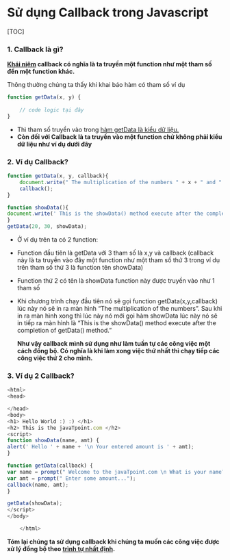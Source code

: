 # Sử dụng Callback trong Javascript

[TOC]

### 1. Callback là gì?

**<u>Khái niệm</u> callback có nghĩa là ta truyền một function như một tham số đến một function khác.**

Thông thường chúng ta thấy khi khai báo hàm có tham số ví dụ

```js
function getData(x, y) {
    
    // code logic tại đây
}
```

- Thì tham số truyền vào trong <u>hàm getData là kiểu dữ liệu.</u>
- **Còn đối với Callback là ta truyền vào một function chứ không phải kiểu dữ liệu như ví dụ dưới đây**

### 2. Ví dụ Callback?

```js
function getData(x, y, callback){  
    document.write(" The multiplication of the numbers " + x + " and " + y + " is: " + (x*y) + "<br><br>" );  
    callback();  
}  

function showData(){  
document.write(' This is the showData() method execute after the completion of getData() method.');  
}  
getData(20, 30, showData); 
```

- Ở ví dụ trên ta có 2 function:

- Function đầu tiên là getData với 3 tham số là x,y và callback (callback này là ta truyền vào đây một function như một tham số thứ 3 trong ví dụ trên tham số thứ 3 là function tên showData)

- Function thứ 2 có tên là showData function này được truyền vào như 1 tham số

- Khi chương trình chạy đầu tiên nó sẽ gọi function getData(x,y,callback) lúc này nó sẽ in ra màn hình “The multiplication of the numbers”. Sau khi in ra màn hình xong thì lúc này nó mới gọi hàm showData lúc này nó sẽ in tiếp ra màn hình là “This is the showData() method execute after the completion of getData() method.”

  **Như vậy callback mình sử dụng như làm tuần tự các công việc một cách đồng bộ. Có nghĩa là khi làm xong việc thứ nhất thì chạy tiếp các công việc thứ 2 cho mình.**

### 3. Ví dụ 2 Callback?

```js
<html>  
<head>  

</head>  
<body>  
<h1> Hello World :) :) </h1>  
<h2> This is the javaTpoint.com </h2>  
<script>  
function showData(name, amt) {  
alert(' Hello ' + name + '\n Your entered amount is ' + amt);  
}  

function getData(callback) {  
var name = prompt(" Welcome to the javaTpoint.com \n What is your name?");  
var amt = prompt(" Enter some amount...");  
callback(name, amt);  
}  

getData(showData);  
</script>  
</body>  

    </html>  
```

**Tóm lại chúng ta sử dụng callback khi chúng ta muốn các công việc được xử lý đồng bộ theo <u>trình tự nhất định</u>.**